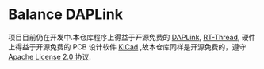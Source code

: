 # Balance DAPLink #

项目目前仍在开发中.本仓库程序上得益于开源免费的 [DAPLink](https://github.com/ARMmbed/DAPLink), [RT-Thread](https://github.com/RT-Thread/rt-thread), 硬件上得益于开源免费的 PCB 设计软件 [KiCad](http://docs.kicad-pcb.org/) ,故本仓库同样是开源免费的，遵守 [Apache License 2.0 协议](./LICENSE).
